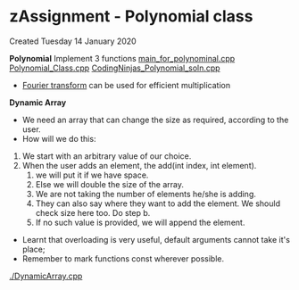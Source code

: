 # zAssignment - Polynomial class
Created Tuesday 14 January 2020

**Polynomial**
Implement 3 functions
[main_for_polynominal.cpp](./zAssignment_-_Polynomial_class/main_for_polynominal.cpp)
[Polynomial_Class.cpp](./zAssignment_-_Polynomial_class/Polynomial_Class.cpp)
[CodingNinjas_Polynomial_soln.cpp](./zAssignment_-_Polynomial_class/CodingNinjas_Polynomial_soln.cpp)

* [Fourier transform](https://ocw.mit.edu/courses/electrical-engineering-and-computer-science/6-046j-design-and-analysis-of-algorithms-spring-2015/lecture-videos/lecture-3-divide-conquer-fft/) can be used for efficient multiplication


**Dynamic Array**

* We need an array that can change the size as required, according to the user.
* How will we do this:


1. We start with an arbitrary value of our choice.
2. When the user adds an element, the add(int index, int element).
	1. we will put it if we have space. 
	2. Else we will double the size of the array.
	3. We are not taking the number of elements he/she is adding. 
	4. They can also say where they want to add the element. We should check size here too. Do step b.
	5. If no such value is provided, we will append the element.


* Learnt that overloading is very useful, default arguments cannot take it's place;
* Remember to mark functions const wherever possible.

[./DynamicArray.cpp](./zAssignment_-_Polynomial_class/DynamicArray.cpp)

